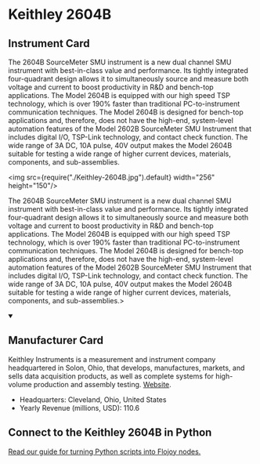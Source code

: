 
# Keithley 2604B

## Instrument Card

<div className="flex">

<div>

The 2604B SourceMeter SMU instrument is a new dual channel SMU instrument with best-in-class value and performance. Its tightly integrated four-quadrant design allows it to simultaneously source and measure both voltage and current to boost productivity in R&D and bench-top applications. The Model 2604B is equipped with our high speed TSP technology, which is over 190% faster than traditional PC-to-instrument communication techniques. The Model 2604B is designed for bench-top applications and, therefore, does not have the high-end, system-level automation features of the Model 2602B SourceMeter SMU Instrument that includes digital I/O, TSP-Link technology, and contact check function. The wide range of 3A DC, 10A pulse, 40V output makes the Model 2604B suitable for testing a wide range of higher current devices, materials, components, and sub-assemblies.

</div>

<img src={require("./Keithley-2604B.jpg").default} width="256" height="150"/>

</div>

The 2604B SourceMeter SMU instrument is a new dual channel SMU instrument with best-in-class value and performance. Its tightly integrated four-quadrant design allows it to simultaneously source and measure both voltage and current to boost productivity in R&D and bench-top applications. The Model 2604B is equipped with our high speed TSP technology, which is over 190% faster than traditional PC-to-instrument communication techniques. The Model 2604B is designed for bench-top applications and, therefore, does not have the high-end, system-level automation features of the Model 2602B SourceMeter SMU Instrument that includes digital I/O, TSP-Link technology, and contact check function. The wide range of 3A DC, 10A pulse, 40V output makes the Model 2604B suitable for testing a wide range of higher current devices, materials, components, and sub-assemblies.>

<details open>
<summary><h2>Manufacturer Card</h2></summary>

Keithley Instruments is a measurement and instrument company headquartered in Solon, Ohio, that develops, manufactures, markets, and sells data acquisition products, as well as complete systems for high-volume production and assembly testing. <a href="https://www.tek.com/en">Website</a>.

<ul>
  <li>Headquarters: Cleveland, Ohio, United States</li>
  <li>Yearly Revenue (millions, USD): 110.6</li>
</ul>
</details>

## Connect to the Keithley 2604B in Python

[Read our guide for turning Python scripts into Flojoy nodes.](https://docs.flojoy.ai/custom-nodes/creating-custom-node/)


